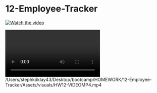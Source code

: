 # 12-Employee-Tracker

[![Watch the video](https://i.imgur.com/vKb2F1B.png)](./Assets/visuals/HW12-VIDEO.mov)

![App Screenshot](https://github.com/noahfajarda/12-Employee-Tracker/blob/main/Assets/visuals/HW12-VIDEOMP4.mp4)
/Users/stephkdklay43/Desktop/bootcamp/HOMEWORK/12-Employee-Tracker/Assets/visuals/HW12-VIDEOMP4.mp4
